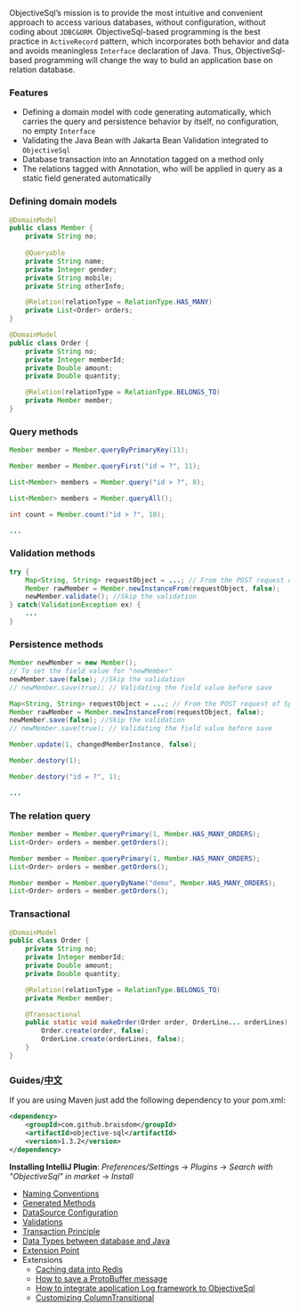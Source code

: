 ObjectiveSql’s mission is to provide  the most intuitive and convenient approach to access various databases, without configuration,  without coding about `JDBC&ORM`. ObjectiveSql-based programming is the best practice in `ActiveRecord` pattern, which incorporates both behavior and data and avoids meaningless `Interface` declaration of Java. Thus, ObjectiveSql-based programming will change the way to build an application base on relation database.

### Features

- Defining a domain model with code generating automatically, which carries the query and persistence behavior by itself, no configuration, no empty `Interface`
- Validating the Java Bean with Jakarta Bean Validation integrated to `ObjectiveSql`
- Database transaction into an Annotation tagged on a method only
- The relations tagged with Annotation, who will be applied in query as a static field generated automatically

### Defining domain models

```java
@DomainModel
public class Member {
    private String no;
    
    @Queryable
    private String name;
    private Integer gender;
    private String mobile;
    private String otherInfo;

    @Relation(relationType = RelationType.HAS_MANY)
    private List<Order> orders;
}

@DomainModel
public class Order {
    private String no;
    private Integer memberId;
    private Double amount;
    private Double quantity;

    @Relation(relationType = RelationType.BELONGS_TO)
    private Member member;
}
```

### Query methods

```java
Member member = Member.queryByPrimaryKey(11);
```

```java
Member member = Member.queryFirst("id = ?", 11);
```

```java
List<Member> members = Member.query("id > ?", 8);
```

```java
List<Member> members = Member.queryAll();
```

```java
int count = Member.count("id > ?", 10);
```

```java
...
```

### Validation methods

```java
try {
    Map<String, String> requestObject = ...; // From the POST request of SpringBoot
    Member rawMember = Member.newInstanceFrom(requestObject, false);
    newMember.validate(); //Skip the validation
} catch(ValidationException ex) {
    ...
}
```

### Persistence methods

```java
Member newMember = new Member();
// To set the field value for "newMember"
newMember.save(false); //Skip the validation
// newMember.save(true); // Validating the field value before save
```

```java
Map<String, String> requestObject = ...; // From the POST request of SpringBoot
Member rawMember = Member.newInstanceFrom(requestObject, false);
newMember.save(false); //Skip the validation
// newMember.save(true); // Validating the field value before save
```

```java
Member.update(1, changedMemberInstance, false);
```

```java
Member.destory(1);
```

```java
Member.destory("id = ?", 1);
```

```java
...
```

### The relation query

```java
Member member = Member.queryPrimary(1, Member.HAS_MANY_ORDERS);
List<Order> orders = member.getOrders();
```

```java
Member member = Member.queryPrimary(1, Member.HAS_MANY_ORDERS);
List<Order> orders = member.getOrders();
```

```java
Member member = Member.queryByName("demo", Member.HAS_MANY_ORDERS);
List<Order> orders = member.getOrders();
```

### Transactional

```java
@DomainModel
public class Order {
    private String no;
    private Integer memberId;
    private Double amount;
    private Double quantity;

    @Relation(relationType = RelationType.BELONGS_TO)
    private Member member;

    @Transactional
    public static void makeOrder(Order order, OrderLine... orderLines) throws SQLException {
        Order.create(order, false);
        OrderLine.create(orderLines, false);
    }
}
```

### Guides/[中文](http://www.objsql.com/)

If you are using Maven just add the following dependency to your pom.xml:

```xml
<dependency>
    <groupId>com.github.braisdom</groupId>
    <artifactId>objective-sql</artifactId>
    <version>1.3.2</version>
</dependency>
```

**Installing IntelliJ Plugin**:  *Preferences/Settings* -> *Plugins* -> *Search with "ObjectiveSql" in market* -> *Install*

- [Naming Conventions](https://github.com/braisdom/ObjectiveSql/wiki/Naming-Conventions)
- [Generated Methods](https://github.com/braisdom/ObjectiveSql/wiki/Generated-Methods)
- [DataSource Configuration](https://github.com/braisdom/ObjectiveSql/wiki/DataSource-Configuration)
- [Validations](https://github.com/braisdom/ObjectiveSql/wiki/Validations)
- [Transaction Principle](https://github.com/braisdom/ObjectiveSql/wiki/Transaction-Principle)
- [Data Types between database and Java](https://github.com/braisdom/ObjectiveSql/wiki/Data-Types-between-database-and-Java)
- [Extension Point](https://github.com/braisdom/ObjectiveSql/wiki/Extension-Point)
- Extensions
  - [Caching data into Redis](https://github.com/braisdom/ObjectiveSql/wiki/Caching-data-into-Redis)
  - [How to save a ProtoBuffer message](https://github.com/braisdom/ObjectiveSql/wiki/How-to-save-a-ProtoBuffer-message)
  - [How to integrate application Log framework to ObjectiveSql](https://github.com/braisdom/ObjectiveSql/wiki/Integrate-application-Log-framework-to-ObjectiveSql)
  - [Customizing ColumnTransitional](https://github.com/braisdom/ObjectiveSql/wiki/ColumnTransitional)



